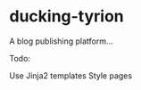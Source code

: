 ducking-tyrion
==============

A blog publishing platform...

Todo:

Use Jinja2 templates
Style pages